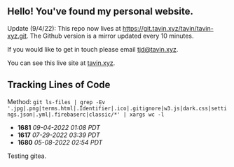 ## Hello! You've found my personal website.

Update (9/4/22): This repo now lives at https://git.tavin.xyz/tavin/tavin-xyz.git. The Github version is a mirror updated every 10 minutes.

If you would like to get in touch please email [tjd@tavin.xyz](mailto:tjd@tavin.xyz).

You can see this live site at [tavin.xyz](https://tavin.xyz).

## Tracking Lines of Code

Method: `git ls-files | grep -Ev '.jpg|.png|terms.html|.Identifier|.ico|.gitignore|w3.js|dark.css|settings.json|.yml|.firebaserc|classic/*' | xargs wc -l`

- **1681** _09-04-2022 01:08 PDT_
- **1617** _07-29-2022 03:39 PDT_
- **1680** _05-08-2022 02:54 PDT_

Testing gitea.